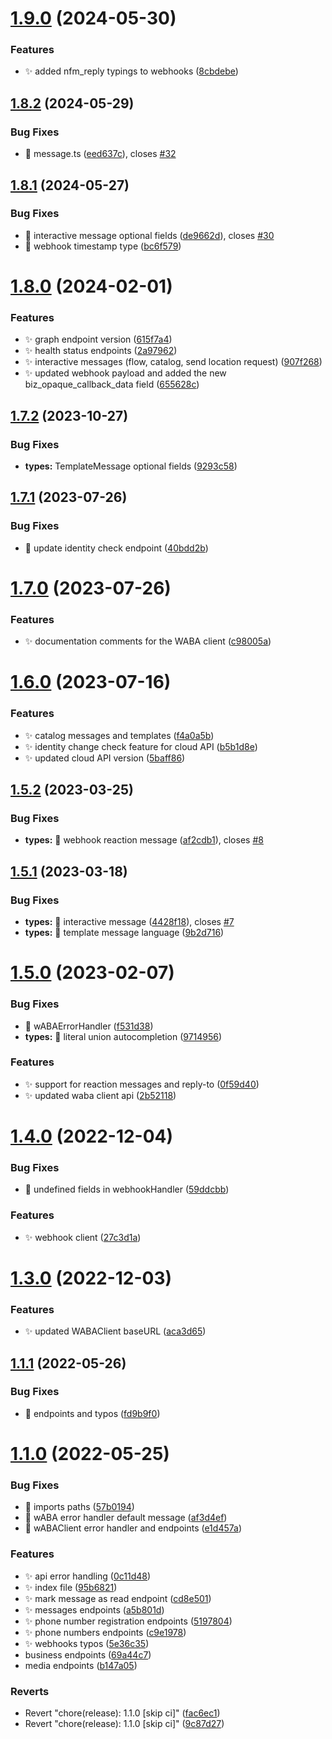 # [1.9.0](https://github.com/MarcosNicolau/whatsapp-business-sdk/compare/v1.8.2...v1.9.0) (2024-05-30)


### Features

* ✨ added nfm_reply typings to webhooks ([8cbdebe](https://github.com/MarcosNicolau/whatsapp-business-sdk/commit/8cbdebe208a7a386aebec50d7e3d482008ba8a87))

## [1.8.2](https://github.com/MarcosNicolau/whatsapp-business-sdk/compare/v1.8.1...v1.8.2) (2024-05-29)


### Bug Fixes

* 🐛 message.ts ([eed637c](https://github.com/MarcosNicolau/whatsapp-business-sdk/commit/eed637c5d294447fa235d7f5e6051301f5c5e03e)), closes [#32](https://github.com/MarcosNicolau/whatsapp-business-sdk/issues/32)

## [1.8.1](https://github.com/MarcosNicolau/whatsapp-business-sdk/compare/v1.8.0...v1.8.1) (2024-05-27)


### Bug Fixes

* 🐛 interactive message optional fields ([de9662d](https://github.com/MarcosNicolau/whatsapp-business-sdk/commit/de9662d4a4709b53174022af5fbd425cb1b6b47a)), closes [#30](https://github.com/MarcosNicolau/whatsapp-business-sdk/issues/30)
* 🐛 webhook timestamp type ([bc6f579](https://github.com/MarcosNicolau/whatsapp-business-sdk/commit/bc6f57908bfdf011fcbbf58e176d393d5edf2b71))

# [1.8.0](https://github.com/MarcosNicolau/whatsapp-business-sdk/compare/v1.7.2...v1.8.0) (2024-02-01)


### Features

* ✨ graph endpoint version ([615f7a4](https://github.com/MarcosNicolau/whatsapp-business-sdk/commit/615f7a40a5646ac87a539940ba62ae9fa168b48a))
* ✨ health status endpoints ([2a97962](https://github.com/MarcosNicolau/whatsapp-business-sdk/commit/2a97962bc557ebf5eea6939875db7fc3a2a8e7b9))
* ✨ interactive messages (flow, catalog, send location request) ([907f268](https://github.com/MarcosNicolau/whatsapp-business-sdk/commit/907f26829362b7de60295a92e2bfd6d8547e986f))
* ✨ updated webhook payload and added the new biz_opaque_callback_data field ([655628c](https://github.com/MarcosNicolau/whatsapp-business-sdk/commit/655628c410e08f99216b2a4da18a22f84c9d1024))

## [1.7.2](https://github.com/MarcosNicolau/whatsapp-business-sdk/compare/v1.7.1...v1.7.2) (2023-10-27)


### Bug Fixes

* **types:** TemplateMessage optional fields ([9293c58](https://github.com/MarcosNicolau/whatsapp-business-sdk/commit/9293c588e29e9084993508537d98198e183c00c8))

## [1.7.1](https://github.com/MarcosNicolau/whatsapp-business-sdk/compare/v1.7.0...v1.7.1) (2023-07-26)


### Bug Fixes

* 🐛 update identity check endpoint ([40bdd2b](https://github.com/MarcosNicolau/whatsapp-business-sdk/commit/40bdd2b3885899bda677bc9f3a117644469975f1))

# [1.7.0](https://github.com/MarcosNicolau/whatsapp-business-sdk/compare/v1.6.0...v1.7.0) (2023-07-26)


### Features

* ✨ documentation comments for the WABA client ([c98005a](https://github.com/MarcosNicolau/whatsapp-business-sdk/commit/c98005a3109d27e6829cc2ca2589846af42f41cd))

# [1.6.0](https://github.com/MarcosNicolau/whatsapp-business-sdk/compare/v1.5.2...v1.6.0) (2023-07-16)


### Features

* ✨ catalog messages and templates ([f4a0a5b](https://github.com/MarcosNicolau/whatsapp-business-sdk/commit/f4a0a5bd5eaae48c0abec3735c4587f8233fac6d))
* ✨ identity change check feature for cloud API ([b5b1d8e](https://github.com/MarcosNicolau/whatsapp-business-sdk/commit/b5b1d8e75a75930eb3fb3a44581be81466125988))
* ✨ updated cloud API version ([5baff86](https://github.com/MarcosNicolau/whatsapp-business-sdk/commit/5baff86b4df1aa0e9983a02e12200bf46ee5366e))

## [1.5.2](https://github.com/MarcosNicolau/whatsapp-business-sdk/compare/v1.5.1...v1.5.2) (2023-03-25)


### Bug Fixes

* **types:** 🐛 webhook reaction message ([af2cdb1](https://github.com/MarcosNicolau/whatsapp-business-sdk/commit/af2cdb10f69976a00966227a829c83fe0e8d7675)), closes [#8](https://github.com/MarcosNicolau/whatsapp-business-sdk/issues/8)

## [1.5.1](https://github.com/MarcosNicolau/whatsapp-business-sdk/compare/v1.5.0...v1.5.1) (2023-03-18)


### Bug Fixes

* **types:** 🐛 interactive message ([4428f18](https://github.com/MarcosNicolau/whatsapp-business-sdk/commit/4428f180372866e71787fb650c4a6b5a1badcc1a)), closes [#7](https://github.com/MarcosNicolau/whatsapp-business-sdk/issues/7)
* **types:** 🐛 template message language ([9b2d716](https://github.com/MarcosNicolau/whatsapp-business-sdk/commit/9b2d716497cbe3a2da0b738d06c492281d8ea187))

# [1.5.0](https://github.com/MarcosNicolau/whatsapp-business-sdk/compare/v1.4.0...v1.5.0) (2023-02-07)


### Bug Fixes

* 🐛 wABAErrorHandler ([f531d38](https://github.com/MarcosNicolau/whatsapp-business-sdk/commit/f531d38d8caebe091f0b7e405e33027655c0f673))
* **types:** 🐛 literal union autocompletion ([9714956](https://github.com/MarcosNicolau/whatsapp-business-sdk/commit/97149567c19ac59a280e8f925d47961395e022fa))


### Features

* ✨ support for reaction messages and reply-to ([0f59d40](https://github.com/MarcosNicolau/whatsapp-business-sdk/commit/0f59d408e9e47d75cd68b47c792d490d5730f79d))
* ✨ updated waba client api ([2b52118](https://github.com/MarcosNicolau/whatsapp-business-sdk/commit/2b521181c2ccffe442bc980e0c450c2e26d50a83))

# [1.4.0](https://github.com/MarcosNicolau/whatsapp-business-sdk/compare/v1.3.0...v1.4.0) (2022-12-04)


### Bug Fixes

* 🐛 undefined fields in webhookHandler ([59ddcbb](https://github.com/MarcosNicolau/whatsapp-business-sdk/commit/59ddcbb7aa4aa39f8af8b0bc2e9c1444dc6d99f7))


### Features

* ✨ webhook client ([27c3d1a](https://github.com/MarcosNicolau/whatsapp-business-sdk/commit/27c3d1aeca40af2551a05ceb118924c3e9031622))

# [1.3.0](https://github.com/MarcosNicolau/whatsapp-business-sdk/compare/v1.2.3...v1.3.0) (2022-12-03)


### Features

* ✨ updated WABAClient baseURL ([aca3d65](https://github.com/MarcosNicolau/whatsapp-business-sdk/commit/aca3d65cf3d71c0f362f6c39653ddd0a73d73c11))

## [1.1.1](https://github.com/MarcosNicolau/whatsapp-business-sdk/compare/v1.1.0...v1.1.1) (2022-05-26)


### Bug Fixes

* 🐛 endpoints and typos ([fd9b9f0](https://github.com/MarcosNicolau/whatsapp-business-sdk/commit/fd9b9f080c60e6e5246e26fb8b5cc50036cc3001))

# [1.1.0](https://github.com/MarcosNicolau/whatsapp-business-sdk/compare/v1.0.0...v1.1.0) (2022-05-25)


### Bug Fixes

* 🐛 imports paths ([57b0194](https://github.com/MarcosNicolau/whatsapp-business-sdk/commit/57b01949f8f7e99c10ff445096afc4965a2afcbf))
* 🐛 wABA error handler default message ([af3d4ef](https://github.com/MarcosNicolau/whatsapp-business-sdk/commit/af3d4eff95821a5ec7db0a3659507ff3064d4e68))
* 🐛 wABAClient error handler and endpoints ([e1d457a](https://github.com/MarcosNicolau/whatsapp-business-sdk/commit/e1d457a900e2b091cd533a4991a5015322e14305))


### Features

* ✨ api error handling ([0c11d48](https://github.com/MarcosNicolau/whatsapp-business-sdk/commit/0c11d48583f2d5ca0fcb603f4a66fb85635323bb))
* ✨ index file ([95b6821](https://github.com/MarcosNicolau/whatsapp-business-sdk/commit/95b68210b506765e1151927e39a51b062b97fd82))
* ✨ mark message as read endpoint ([cd8e501](https://github.com/MarcosNicolau/whatsapp-business-sdk/commit/cd8e50119c663f005bc1b5636c46b944270fbb79))
* ✨ messages endpoints ([a5b801d](https://github.com/MarcosNicolau/whatsapp-business-sdk/commit/a5b801d4284f34b1905fbcd69f54c177b9366824))
* ✨ phone number registration endpoints ([5197804](https://github.com/MarcosNicolau/whatsapp-business-sdk/commit/519780426b1293488dfa901abc655b9eb191c1af))
* ✨ phone numbers endpoints ([c9e1978](https://github.com/MarcosNicolau/whatsapp-business-sdk/commit/c9e19784ad6db7a51f4963d2c93c33fe18c3dcf8))
* ✨ webhooks typos ([5e36c35](https://github.com/MarcosNicolau/whatsapp-business-sdk/commit/5e36c354c5ce1d45bd0807d7e4efe1a306ded9ab))
* business endpoints ([69a44c7](https://github.com/MarcosNicolau/whatsapp-business-sdk/commit/69a44c7847ce5f5e17168829dbd9d727cb34e895))
* media endpoints ([b147a05](https://github.com/MarcosNicolau/whatsapp-business-sdk/commit/b147a05c8053d5b2775a37d03c52694ee1112532))


### Reverts

* Revert "chore(release): 1.1.0 [skip ci]" ([fac6ec1](https://github.com/MarcosNicolau/whatsapp-business-sdk/commit/fac6ec1f5d1fa723c04ebc0ee677caf782fa4633))
* Revert "chore(release): 1.1.0 [skip ci]" ([9c87d27](https://github.com/MarcosNicolau/whatsapp-business-sdk/commit/9c87d273d99c3fc6168c62f3d1576a0cdd5e1ee9))
